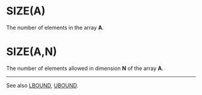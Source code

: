# SIZE(A)

The number of elements in the array **A**.

# SIZE(A,N)

The number of elements allowed in dimension **N** of the array **A**.

----

See also [LBOUND](man_fn-lbound.md), [UBOUND](man_fn-ubound.md).
